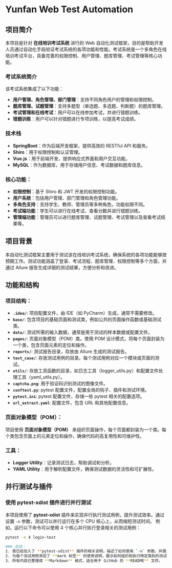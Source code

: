 # Yunfan Web Test Automation

## 项目简介

本项目是针对 **在线培训考试系统** 进行的 Web 自动化测试框架，目的是帮助开发人员通过自动化手段验证考试系统的各项功能和性能。考试系统是一个多角色在线培训考试平台，具备完善的权限控制、用户管理、题库管理、考试管理等核心功能。

### 考试系统简介

该考试系统集成了以下功能：
- **用户管理、角色管理、部门管理**：支持不同角色用户的管理和权限控制。
- **题库管理、试题管理**：支持多题型（单选题、多选题、判断题）的题库管理。
- **考试管理和在线考试**：用户可以在线参加考试，并进行错题训练。
- **错题训练**：用户可以针对错题进行专项训练，以提高考试成绩。

### 技术栈
- **SpringBoot**：作为后端开发框架，提供高效的 RESTful API 和服务。
- **Shiro**：用于权限控制和认证管理。
- **Vue.js**：用于前端开发，提供响应式界面和用户交互功能。
- **MySQL**：作为数据库，用于存储用户信息、考试数据和题库信息。

### 核心功能：
- **权限控制**：基于 Shiro 和 JWT 开发的权限控制功能。
- **用户系统**：包括用户管理、部门管理和角色管理功能。
- **多角色支持**：支持学生、教师、管理员等多种角色，功能权限不同。
- **考试端功能**：学生可以进行在线考试、查看分数并进行错题训练。
- **管理端功能**：管理员可以进行题库管理、试题管理、考试管理以及查看考试结果等。

## 项目背景

本自动化测试框架主要用于测试该在线培训考试系统，确保系统的各项功能能够按预期工作。测试功能涵盖了登录、考试流程、题库管理、权限控制等多个方面，并通过 Allure 报告生成详细的测试结果，方便分析和改进。

## 功能和结构

### 项目结构：
- **`.idea/`**: 项目配置文件，由 IDE（如 PyCharm）生成，通常不需要修改。
- **`base/`**: 包含项目的基础页面和测试类，例如公共的页面操作函数或基础测试类。
- **`data/`**: 测试所需的输入数据，通常是用于测试的样本数据或配置文件。
- **`pages/`**: 页面对象模型（POM）类。使用 POM 设计模式，将每个页面封装为一个类，包含页面元素的定位和操作。
- **`reports/`**: 测试报告目录，存放由 Allure 生成的测试报告。
- **`test_case/`**: 存放测试用例的目录。每个测试用例对应一个模块或页面的测试。
- **`utils/`**: 存放工具函数的目录，如日志工具（logger_utils.py）和配置文件处理工具（yaml_utils.py）。
- **`captcha.png`**: 用于验证码识别测试的图像文件。
- **`conftest.py`**: pytest 配置文件，配置全局的钩子、插件和测试环境。
- **`pytest.ini`**: pytest 配置文件，存储一些 pytest 相关的配置选项。
- **`url_extract.yaml`**: 配置文件，包含 URL 和其他配置信息。

### 页面对象模型（POM）：
项目使用 **页面对象模型（POM）** 来组织页面操作，每个页面都封装为一个类。每个类包含页面上的元素定位和操作，确保代码的高复用性和可维护性。

### 工具：
- **Logger Utility**：记录测试日志，帮助调试和分析。
- **YAML Utility**：用于解析配置文件，确保测试数据的灵活性和可扩展性。

## 并行测试与插件
### 使用 pytest-xdist 插件进行并行测试
本项目使用了 **pytest-xdist** 插件来实现并行执行测试用例，提升测试效率。通过设置 `-n` 参数，测试可以并行运行在多个 CPU 核心上，从而缩短测试时间。
例如，运行以下命令可以使用 4 个核心并行执行登录相关的测试用例：
 ```bash
 pytest -n 4 login-test

### 总结：
1. 我已经加入了 **pytest-xdist** 插件的相关说明，描述了如何使用 `-n` 参数，并展示如何并行执行测试，提升测试效率。
2. 为每个测试用例添加了 **mark 标签** 的使用说明，展示如何组织和执行特定类别的测试用例。
3. 所有内容已整理成 **Markdown** 格式，适合用于 GitHub 的 **README** 文件。




